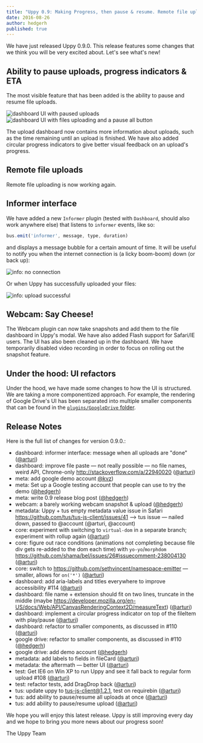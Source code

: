 ```yaml
---
title: "Uppy 0.9: Making Progress, then pause & resume. Remote file uploads, Informer."
date: 2016-08-26
author: hedgerh
published: true
---
```


We have just released Uppy 0.9.0. This release features some changes that we think you will be very excited about.  Let's see what's new!

<!-- more -->

## Ability to pause uploads, progress indicators & ETA
The most visible feature that has been added is the ability to pause and resume file uploads.

<img alt="dashboard UI with paused uploads" src="/images/blog/upload-pause.jpg" class="border">

<img alt="dashboard UI with files uploading and a pause all button" src="/images/blog/upload-resume.jpg" class="border">

The upload dashboard now contains more information about uploads, such as the time remaining until an upload is finished. We have also added circular progress indicators to give better visual feedback on an upload's progress.

## Remote file uploads
Remote file uploading is now working again.

## Informer interface
We have added a new `Informer` plugin (tested with `Dashboard`, should also work anywhere else) that listens to `informer` events, like so:
``` javascript
bus.emit('informer', message, type, duration)
```
 and displays a message bubble for a certain amount of time. It will be useful to notify you when the internet connection is (a licky boom-boom) down (or back up):

<img alt="info: no connection" src="/images/blog/info-no-connection.jpg" class="border">

Or when Uppy has successfully uploaded your files:

<img alt="info: upload successful" src="/images/blog/info-upload-success.jpg" class="border">


## Webcam: Say Cheese!
The Webcam plugin can now take snapshots and add them to the file dashboard in Uppy's modal.  We have also added Flash support for Safari/IE users.  The UI has also been cleaned up in the dashboard.  We have temporarily disabled video recording in order to focus on rolling out the snapshot feature.

## Under the hood: UI refactors
Under the hood, we have made some changes to how the UI is structured.  We are taking a more componentized approach.  For example, the rendering of Google Drive's UI has been separated into multiple smaller components that can be found in the [`plugins/GoogleDrive` folder](https://github.com/transloadit/uppy/tree/master/src/plugins/GoogleDrive).

## Release Notes

Here is the full list of changes for version 0.9.0.:

- dashboard: informer interface: message when all uploads are "done" ([@arturi](https://github.com/arturi))
- dashboard: improve file paste — not really possible — no file names, weird API, Chrome-only http://stackoverflow.com/a/22940020 ([@arturi](https://github.com/arturi))
- meta: add google demo account [@kvz](https://github.com/kvz))
- meta: Set up a Google testing account that people can use to try the demo ([@hedgerh](https://github.com/hedgerh))
- meta: write 0.9 release blog post ([@hedgerh](https://github.com/hedgerh))
- webcam: a barely working webcam snapshot & upload ([@hedgerh](https://github.com/hedgerh))
- metadata: Uppy + tus empty metadata value issue in Safari https://github.com/tus/tus-js-client/issues/41 --> tus issue — nailed down, passed to @account (@arturi, @account)
- core: experiment with switching to `virtual-dom` in a separate branch; experiment with rollup again ([@arturi](https://github.com/arturi))
- core: figure out race conditions (animations not completing because file div gets re-added to the dom each time) with `yo-yo`/`morphdom` https://github.com/shama/bel/issues/26#issuecomment-238004130 ([@arturi](https://github.com/arturi))
- core: switch to https://github.com/sethvincent/namespace-emitter — smaller, allows for `on('*')` ([@arturi](https://github.com/arturi))
- dashboard: add aria-labels and titles everywhere to improve accessibility #114 ([@arturi](https://github.com/arturi))
- dashboard: file name + extension should fit on two lines, truncate in the middle (maybe https://developer.mozilla.org/en-US/docs/Web/API/CanvasRenderingContext2D/measureText) ([@arturi](https://github.com/arturi))
- dashboard: implement a circular progress indicator on top of the fileItem with play/pause ([@arturi](https://github.com/arturi))
- dashboard: refactor to smaller components, as discussed in #110 ([@arturi](https://github.com/arturi))
- google drive: refactor to smaller components, as discussed in #110 ([@hedgerh](https://github.com/hedgerh))
- google drive: add demo account ([@hedgerh](https://github.com/hedgerh))
- metadata: add labels to fields in fileCard ([@arturi](https://github.com/arturi))
- metadata: the aftermath — better UI ([@arturi](https://github.com/arturi))
- test: Get IE6 on Win XP to run Uppy and see it fall back to regular form upload #108 ([@arturi](https://github.com/arturi))
- test: refactor tests, add DragDrop back ([@arturi](https://github.com/arturi))
- tus: update uppy to tus-js-client@1.2.1, test on requirebin ([@arturi](https://github.com/arturi))
- tus: add ability to pause/resume all uploads at once ([@arturi](https://github.com/arturi))
- tus: add ability to pause/resume upload ([@arturi](https://github.com/arturi))

We hope you will enjoy this latest release. Uppy is still improving every day and we hope to bring you more news about our progress soon!

The Uppy Team
